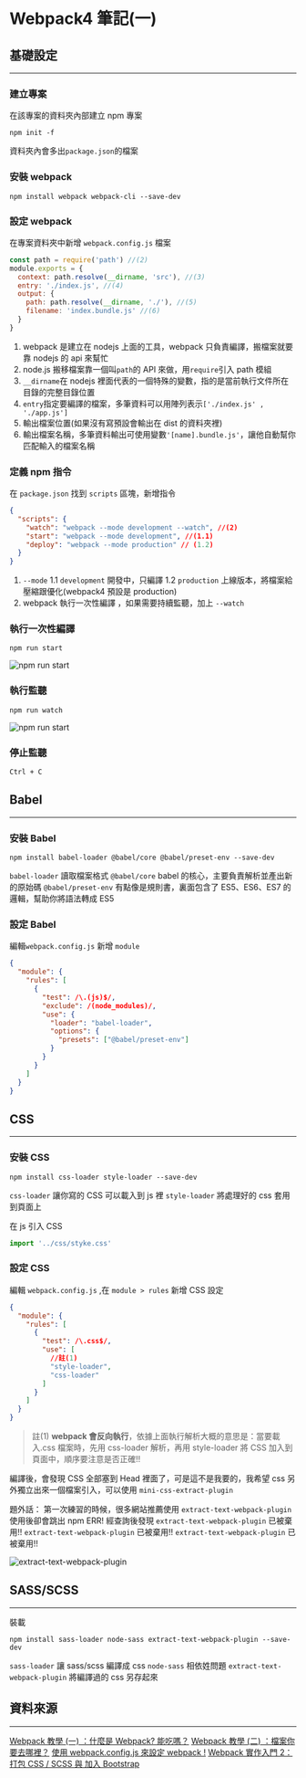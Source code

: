 # Webpack4 筆記(一)

## 基礎設定

---

### 建立專案

在該專案的資料夾內部建立 npm 專案

```
npm init -f
```

資料夾內會多出`package.json`的檔案

### 安裝 webpack

```
npm install webpack webpack-cli --save-dev
```

### 設定 webpack

在專案資料夾中新增 `webpack.config.js` 檔案

```js
const path = require('path') //(2)
module.exports = {
  context: path.resolve(__dirname, 'src'), //(3)
  entry: './index.js', //(4)
  output: {
    path: path.resolve(__dirname, './'), //(5)
    filename: 'index.bundle.js' //(6)
  }
}
```

1. webpack 是建立在 nodejs 上面的工具，webpack 只負責編譯，搬檔案就要靠 nodejs 的 api 來幫忙
2. node.js 搬移檔案靠一個叫`path`的 API 來做，用`require`引入 path 模組
3. `__dirname`在 nodejs 裡面代表的一個特殊的變數，指的是當前執行文件所在目錄的完整目錄位置
4. `entry`指定要編譯的檔案，多筆資料可以用陣列表示`['./index.js' , './app.js']`
5. 輸出檔案位置(如果沒有寫預設會輸出在 dist 的資料夾裡)
6. 輸出檔案名稱，多筆資料輸出可使用變數`'[name].bundle.js'`，讓他自動幫你匹配輸入的檔案名稱

### 定義 npm 指令

在 `package.json` 找到 `scripts` 區塊，新增指令

```json
{
  "scripts": {
    "watch": "webpack --mode development --watch", //(2)
    "start": "webpack --mode development", //(1.1)
    "deploy": "webpack --mode production" // (1.2)
  }
}
```

1. `--mode`
   1.1 `development` 開發中，只編譯
   1.2 `production` 上線版本，將檔案給壓縮跟優化(webpack4 預設是 production)
2. webpack 執行一次性編譯 ，如果需要持續監聽，加上 `--watch`

### 執行一次性編譯

```
npm run start
```

![npm run start](/assets/themes/susan/images/webpack_test_01.jpg)

### 執行監聽

```
npm run watch
```

![npm run start](/assets/themes/susan/images/webpack_test_02.jpg)

### 停止監聽

```
Ctrl + C
```

## Babel

---

### 安裝 Babel

```
npm install babel-loader @babel/core @babel/preset-env --save-dev
```

`babel-loader` 讀取檔案格式
`@babel/core` babel 的核心，主要負責解析並產出新的原始碼
`@babel/preset-env` 有點像是規則書，裏面包含了 ES5、ES6、ES7 的邏輯，幫助你將語法轉成 ES5

### 設定 Babel

編輯`webpack.config.js` 新增 `module`

```json
{
  "module": {
    "rules": [
      {
        "test": /\.(js)$/,
        "exclude": /(node_modules)/,
        "use": {
          "loader": "babel-loader",
          "options": {
            "presets": ["@babel/preset-env"]
          }
        }
      }
    ]
  }
}
```

## CSS

---

### 安裝 CSS

```
npm install css-loader style-loader --save-dev
```

`css-loader` 讓你寫的 CSS 可以載入到 js 裡
`style-loader` 將處理好的 css 套用到頁面上

在 js 引入 CSS

```js
import '../css/styke.css'
```

### 設定 CSS

編輯 `webpack.config.js` ,在 `module > rules` 新增 CSS 設定

```json
{
  "module": {
    "rules": [
      {
        "test": /\.css$/,
        "use": [
          //註(1)
          "style-loader",
          "css-loader"
        ]
      }
    ]
  }
}
```

> 註(1)
> **webpack 會反向執行**，依據上面執行解析大概的意思是：當要載入.css 檔案時，先用 css-loader 解析，再用 style-loader 將 CSS 加入到頁面中，順序要注意是否正確!!

編譯後，會發現 CSS 全部塞到 Head 裡面了，可是這不是我要的，我希望 css 另外獨立出來一個檔案引入，可以使用 `mini-css-extract-plugin`

題外話：
第一次練習的時候，很多網站推薦使用 `extract-text-webpack-plugin`
使用後卻會跳出 npm ERR!
經查詢後發現
`extract-text-webpack-plugin` 已被棄用!!
`extract-text-webpack-plugin` 已被棄用!!
`extract-text-webpack-plugin` 已被棄用!!

![extract-text-webpack-plugin](/assets/themes/susan/images/webpack_test_03.jpg)

## SASS/SCSS

---

裝載

```
npm install sass-loader node-sass extract-text-webpack-plugin --save-dev
```

`sass-loader` 讓 sass/scss 編譯成 css
`node-sass` 相依姓問題
`extract-text-webpack-plugin` 將編譯過的 css 另存起來

## 資料來源

---

[Webpack 教學 (一) ：什麼是 Webpack? 能吃嗎？](https://medium.com/@Mike_Cheng1208/%E4%BB%80%E9%BA%BC%E6%98%AFwebpack-%E4%BD%A0%E9%9C%80%E8%A6%81webpack%E5%97%8E-2d8f9658241d)
[Webpack 教學 (二) ：檔案你要去哪裡？](https://medium.com/@Mike_Cheng1208/webpack%E6%95%99%E5%AD%B8-%E4%BA%8C-%E6%AA%94%E6%A1%88%E4%BD%A0%E8%A6%81%E5%8E%BB%E5%93%AA%E8%A3%A1-13bdada9e543)
[使用 webpack.config.js 來設定 webpack !](https://ithelp.ithome.com.tw/articles/10193343)
[Webpack 實作入門 2：打包 CSS / SCSS 與 加入 Bootstrap](http://www.mrmu.com.tw/2017/08/18/webpack-tutorial2-css-scss/)
